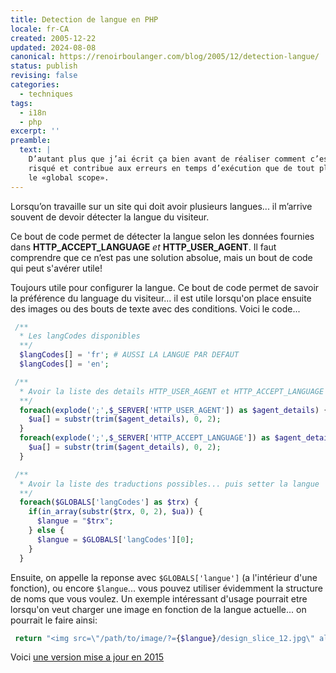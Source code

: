 ```yaml
---
title: Detection de langue en PHP
locale: fr-CA
created: 2005-12-22
updated: 2024-08-08
canonical: https://renoirboulanger.com/blog/2005/12/detection-langue/
status: publish
revising: false
categories:
  - techniques
tags:
  - i18n
  - php
excerpt: ''
preamble:
  text: |
    D’autant plus que j’ai écrit ça bien avant de réaliser comment c’est très
    risqué et contribue aux erreurs en temps d’exécution que de tout placer dans
    le «global scope».
---
```


Lorsqu’on travaille sur un site qui doit avoir plusieurs langues... il m’arrive
souvent de devoir détecter la langue du visiteur.

Ce bout de code permet de détecter la langue selon les données fournies dans
<strong>HTTP_ACCEPT_LANGUAGE</strong> <em>et</em>
<strong>HTTP_USER_AGENT</strong>. Il faut comprendre que ce n’est pas une
solution absolue, mais un bout de code qui peut s'avérer utile!

<!--more-->

Toujours utile pour configurer la langue. Ce bout de code permet de savoir la
préférence du language du visiteur... il est utile lorsqu'on place ensuite des
images ou des bouts de texte avec des conditions. Voici le code...

<!--#TODO-inline-edit-->
<!-- BCP and ISO locale convention? -->

```php
 /**
  * Les langCodes disponibles
  **/
  $langCodes[] = 'fr'; # AUSSI LA LANGUE PAR DEFAUT
  $langCodes[] = 'en';

 /**
  * Avoir la liste des details HTTP_USER_AGENT et HTTP_ACCEPT_LANGUAGE dans $ua
  **/
  foreach(explode(';',$_SERVER['HTTP_USER_AGENT']) as $agent_details) {
    $ua[] = substr(trim($agent_details), 0, 2);
  }
  foreach(explode(';',$_SERVER['HTTP_ACCEPT_LANGUAGE']) as $agent_details) {
    $ua[] = substr(trim($agent_details), 0, 2);
  }

 /**
  * Avoir la liste des traductions possibles... puis setter la langue
  **/
  foreach($GLOBALS['langCodes'] as $trx) {
    if(in_array(substr($trx, 0, 2), $ua)) {
      $langue = "$trx";
    } else {
      $langue = $GLOBALS['langCodes'][0];
    }
  }
```

Ensuite, on appelle la reponse avec
`$GLOBALS['langue']` (a l'intérieur d'une fonction), ou encore `$langue`...
vous pouvez utiliser évidemment la structure de noms que vous voulez. Un exemple
intéressant d'usage pourrait etre lorsqu'on veut charger une image en fonction
de la langue actuelle... on pourrait le faire ainsi:

```php
 return "<img src=\"/path/to/image/?={$langue}/design_slice_12.jpg\" alt=\"Welcome\" border=\"0\" />";
```

<!--#TODO-Display-Or-Migrate-Gists-->

Voici [une version mise a jour en 2015][wphttpsupportedlanguagechooser]
<script src="https://gist.github.com/renoirb/88a6065f7dffeea77333.js"></script>


[wphttpsupportedlanguagechooser]:
  https://gist.github.com/renoirb/88a6065f7dffeea77333
  'Détection de langue en utilisant les entêtes HTTP Accept-Language'

